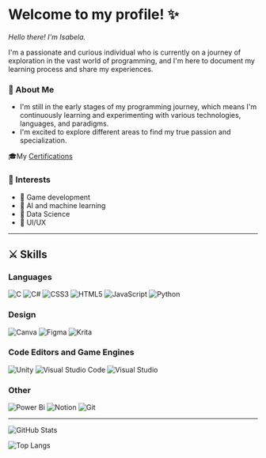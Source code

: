 # Welcome to my profile! ✨

<i>Hello there! I'm Isabela. </i>

I'm a passionate and curious individual who is currently on a journey of exploration in the vast world of programming, and I'm here to document my learning process and share my experiences. 

### 🍄 About Me

- I'm still in the early stages of my programming journey, which means I'm continuously learning and experimenting with various technologies, languages, and paradigms.
- I'm excited to explore different areas to find my true passion and specialization.

🎓My [Certifications](https://www.linkedin.com/in/isabelabu/details/certifications/)

### 🎲 Interests
- 📍 Game development
- 📍 AI and machine learning
- 📍 Data Science
- 📍 UI/UX
***

## ⚔ Skills
### Languages
![C](https://img.shields.io/badge/c-%2300599C.svg?style=for-the-badge&logo=c&logoColor=white)
![C#](https://img.shields.io/badge/c%23-%23239120.svg?style=for-the-badge&logo=c-sharp&logoColor=white)
![CSS3](https://img.shields.io/badge/css3-%231572B6.svg?style=for-the-badge&logo=css3&logoColor=white)
![HTML5](https://img.shields.io/badge/html5-%23E34F26.svg?style=for-the-badge&logo=html5&logoColor=white)
![JavaScript](https://img.shields.io/badge/javascript-%23323330.svg?style=for-the-badge&logo=javascript&logoColor=%23F7DF1E)
![Python](https://img.shields.io/badge/python-3670A0?style=for-the-badge&logo=python&logoColor=ffdd54)

### Design
![Canva](https://img.shields.io/badge/Canva-%2300C4CC.svg?style=for-the-badge&logo=Canva&logoColor=white)
![Figma](https://img.shields.io/badge/figma-%23F24E1E.svg?style=for-the-badge&logo=figma&logoColor=white)
![Krita](https://img.shields.io/badge/Krita-203759?style=for-the-badge&logo=krita&logoColor=EEF37B)

### Code Editors and Game Engines
![Unity](https://img.shields.io/badge/unity-%23000000.svg?style=for-the-badge&logo=unity&logoColor=white)
![Visual Studio Code](https://img.shields.io/badge/Visual%20Studio%20Code-0078d7.svg?style=for-the-badge&logo=visual-studio-code&logoColor=white)
![Visual Studio](https://img.shields.io/badge/Visual%20Studio-5C2D91.svg?style=for-the-badge&logo=visual-studio&logoColor=white)

### Other
![Power Bi](https://img.shields.io/badge/power_bi-F2C811?style=for-the-badge&logo=powerbi&logoColor=black)
![Notion](https://img.shields.io/badge/Notion-%23000000.svg?style=for-the-badge&logo=notion&logoColor=white)
![Git](https://img.shields.io/badge/git-%23F05033.svg?style=for-the-badge&logo=git&logoColor=white)


***
![GitHub Stats](https://github-readme-stats.vercel.app/api?username=isabelabu&theme=transparent&bg_color=100000&border_color=E94D5F&show_icons=true&icon_color=E94D5F&title_color=E94D5F&text_color=FFF)

![Top Langs](https://github-readme-stats.vercel.app/api/top-langs/?username=isabelabu&theme=transparent&bg_color=100000&border_color=E94D5F&show_icons=true&icon_color=E94D5F&title_color=E94D5F&text_color=FFF&hide_progress=true)
